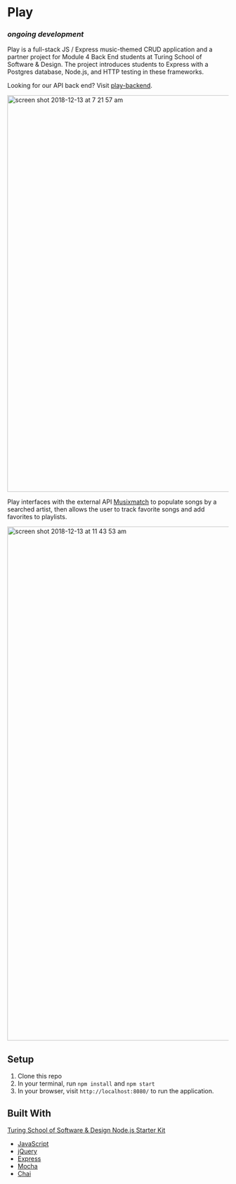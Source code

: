 # Play
### *ongoing development*

Play is a full-stack JS / Express music-themed CRUD application and a partner project for Module 4 Back End students at Turing School of Software & Design. The project introduces students to Express with a Postgres database, Node.js, and HTTP testing in these frameworks.
 
Looking for our API back end? Visit [play-backend](https://github.com/clairebvs/play-backend).

<img width="902" alt="screen shot 2018-12-13 at 7 21 57 am" src="https://user-images.githubusercontent.com/39714935/49944627-19772680-fea8-11e8-8e7e-7709b5570176.png">

 
Play interfaces with the external API [Musixmatch](https://developer.musixmatch.com/) to populate songs by a searched artist, then allows the user to track favorite songs and add favorites to playlists.

<img width="1169" alt="screen shot 2018-12-13 at 11 43 53 am" src="https://user-images.githubusercontent.com/39714935/49960067-856b8600-fecc-11e8-934a-2df0482cb2fd.png">

## Setup
1. Clone this repo
2. In your terminal, run `npm install` and `npm start`
3. In your browser, visit `http://localhost:8080/` to run the application.

## Built With
[Turing School of Software & Design Node.js Starter Kit](https://github.com/turingschool-projects/self-directed-fe-starter)

* [JavaScript](https://www.javascript.com/)
* [jQuery](https://jquery.com/)
* [Express](https://expressjs.com/)
* [Mocha](https://mochajs.org/)
* [Chai](https://chaijs.com/)

